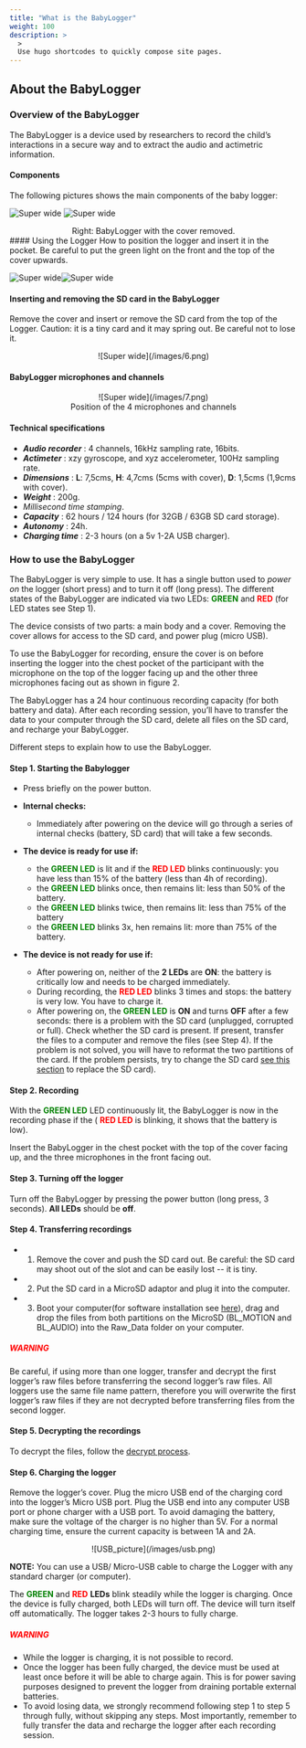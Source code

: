 ```yaml
---
title: "What is the BabyLogger"
weight: 100
description: >
  >
  Use hugo shortcodes to quickly compose site pages.
---
```


## About the BabyLogger


### Overview of the BabyLogger

The BabyLogger is a device used by researchers to record the child’s interactions in a secure way and to extract the audio and actimetric information.



#### Components
The following pictures shows the main components of the baby logger:

![Super wide](/images/2.png)
![Super wide](/images/33.png)

<center> Right: BabyLogger with the cover removed.</center>
#### Using the Logger
How to position the logger and insert it in the pocket. Be careful to put the green light on the front and the top of the cover upwards.

![Super wide](/images/4.png)![Super wide](/images/5.png)

#### Inserting and removing the SD card in the BabyLogger
 Remove the cover and insert or remove the SD card from the top of the Logger. Caution: it is a tiny card and it may spring out. Be careful not to lose it.

<center> ![Super wide](/images/6.png) </center>

#### BabyLogger microphones and channels
<center> ![Super wide](/images/7.png) </center>

<center> Position of the 4 microphones and channels </center>

#### Technical specifications

- <i><b>Audio recorder</b></i> : 4 channels, 16kHz sampling rate, 16bits.
- <i><b>Actimeter</b></i> : xzy gyroscope, and xyz accelerometer, 100Hz sampling rate.
- <i><b>Dimensions</b></i> : **L**: 7,5cms, **H**: 4,7cms (5cms with cover), **D**: 1,5cms (1,9cms with cover).
- <i><b>Weight</b></i> : 200g.
- <i>Millisecond time stamping</i>.
- <i><b>Capacity</b></i> : 62 hours / 124 hours (for 32GB / 63GB SD card storage).
- <i><b>Autonomy</b></i> : 24h.
- <i><b>Charging time</b></i> : 2-3 hours (on a 5v 1-2A USB charger).


### How to use the BabyLogger

The BabyLogger is very simple to use. It has a single button used to *power on* the logger (short press) and to turn it off (long press). The different states of the BabyLogger are indicated via two LEDs:  <span style="color:green">**GREEN** </span> and  <span style="color:red">**RED** </span> (for LED states see Step 1). 


The device consists of two parts: a main body and a cover. Removing the cover allows for access to the SD card, and power plug (micro USB).

To use the BabyLogger for recording, ensure the cover is on before inserting the logger into the chest pocket of the participant with the microphone on the top of the logger facing up and the other three microphones facing out as shown in figure 2.

The BabyLogger has a 24 hour continuous recording capacity (for both battery and data). After each recording session, you’ll have to transfer the data to your computer through the SD card, delete all files on the SD card, and recharge your BabyLogger.


Different steps to explain how to use the BabyLogger.



#### Step 1. Starting the Babylogger

- Press briefly on the power button.
  
* **Internal checks:**
  - Immediately after powering on the device will go through a series of internal checks (battery, SD card) that will take a few seconds. 
* **The device is ready for use if:**
  - the <span style="color:green">**GREEN LED** </span> is lit and if the <span style="color:red">**RED LED** </span> blinks continuously: you have less than 15% of the battery (less than 4h of recording).
  - the <span style="color:green">**GREEN LED** </span>  blinks once, then remains lit: less than 50% of the battery.
  - the <span style="color:green">**GREEN LED** </span>  blinks twice, then remains lit: less than 75% of the battery
  - the <span style="color:green">**GREEN LED** </span>  blinks 3x, hen remains lit: more than 75% of the battery.


* **The device is not ready for use if:**
  - After powering on, neither of the  **2 LEDs** are **ON**:  the battery is critically low and needs to be charged immediately.
  - During recording, the <span style="color:red">**RED LED** </span>  blinks 3 times and stops: the battery is very low. You have to charge it.
  - After powering on, the <span style="color:green">**GREEN LED** </span>  is **ON** and turns **OFF** after a few seconds: there is a problem with the SD card (unplugged, corrupted or full). Check whether the SD card is present. If present, transfer the files to a computer and remove the files (see Step 4). If the problem is not solved, you will have to reformat the two partitions of the card. If the problem persists, try to change the SD card [see this section](/getting-started/sd_card/) to replace the SD card).

#### Step 2. Recording

With the <span style="color:green">**GREEN LED** </span> LED continuously lit, the BabyLogger is now in the recording phase  if the ( <span style="color:red">**RED LED** </span>  is blinking, it shows that the battery is low). 

Insert the BabyLogger in the chest pocket with the top of the cover facing up, and the three microphones in the front facing out.


#### Step 3. Turning off the logger
Turn off the BabyLogger by pressing the power button (long press, 3 seconds). **All LEDs** should be **off**.


#### Step 4. Transferring recordings
- 1) Remove the cover and push the SD card out. Be careful: the SD card may shoot out of the slot and can be easily lost -- it is tiny.
- 2) Put the SD card in a MicroSD adaptor and plug it into the computer.
- 3) Boot your computer(for software installation see [here](/getting-started/decrypt/)), drag and drop the files from both partitions on the MicroSD (BL_MOTION and BL_AUDIO) into the Raw_Data folder on your computer.


##### <span style="color:RED">WARNING</span>
Be careful, if using more than one logger, transfer and decrypt the first logger’s raw files before transferring the second logger’s raw files. All loggers use the same file name pattern, therefore you will overwrite the first logger’s raw files if they are not decrypted before transferring files from the second logger.


#### Step 5. Decrypting the recordings

To decrypt the files, follow the [decrypt process](/getting-started/decrypt/).

#### Step 6. Charging the logger
Remove the logger’s cover. Plug the micro USB end of the charging cord into the logger’s Micro USB port. Plug the USB end into any computer USB port or phone charger with a USB port. To avoid damaging the battery, make sure the voltage of the charger is no higher than 5V. For a normal charging time, ensure the current capacity is between 1A and 2A.
<center> 
![USB_picture](/images/usb.png)
</center>

**NOTE:**
You can use a USB/ Micro-USB cable to charge the Logger with any standard charger (or computer).



The <span style="color:green">**GREEN** </span> and  <span style="color:red">**RED** </span> **LEDs** blink steadily while the logger is charging. Once the device is fully charged, both LEDs will turn off. The device will turn itself off automatically. The logger takes 2-3 hours to fully charge. 



##### <span style="color:RED">WARNING</span>
- While the logger is charging, it is not possible to record.
- Once the logger has been fully charged, the device must be used at least once before it will be able to charge again. This is for power saving purposes designed to prevent the logger from draining portable external batteries.
- To avoid losing data, we strongly recommend following step 1 to step 5 through fully, without skipping any steps. Most importantly, remember to fully transfer the data and recharge the logger after each recording session.


